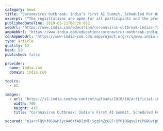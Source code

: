 ```yaml
---
category: news
title: "Coronavirus Outbreak: India’s First AI Summit, Scheduled For October, Postponed"
excerpt: "“The registrations are open for all participants and the process will remain the same as before. All AI startups are welcome to participate through the same procedure for the Startup Pitchfest,” said Abhishek Singh, President and CEO, National e-Governance Division (NeGD), the Ministry of Electronics and Information Technology (MeitY)."
publishedDateTime: 2020-03-21T08:26:00Z
webUrl: "https://www.india.com/education/coronavirus-outbreak-indias-first-ai-summit-scheduled-for-october-postponed-3976661/"
ampWebUrl: "https://www.india.com/education/coronavirus-outbreak-indias-first-ai-summit-scheduled-for-october-postponed-3976661/amp/"
cdnAmpWebUrl: "https://www-india-com.cdn.ampproject.org/c/s/www.india.com/education/coronavirus-outbreak-indias-first-ai-summit-scheduled-for-october-postponed-3976661/amp/"
type: article
quality: 53
heat: 53
published: false

provider:
  name: India.com
  domain: india.com

topics:
  - AI

images:
  - url: "https://s3.india.com/wp-content/uploads/2016/10/artificial-intelligence.jpg"
    width: 700
    height: 415
    title: "Coronavirus Outbreak: India’s First AI Summit, Scheduled For October, Postponed"

secured: "n1ar/FQSnf0GDwhlycAA6XfADIzMT+Sgq5hZcGCF+5f61DGqxy2rLPGOOvYp5241LV73OYAWWiZ88tc4GaGYLDLv/deNoccxNHmv41LjVIi1E/Yv8uivu+UCYUGZkx7oL9am+tb3wq+ibbM5Gr65zEisfGrrg4fGQUTzchJn1VMWa4BvOJdgLiQphXjiD9D+A8BFyXfAvYLrcYlHNMCeAhKMtbFzzcGP7Fz+EfGpso53JMVGlr51DZTXNU1vrRFXUN765lMB/smJJXWUvd0zbh3ANiM7KfFkKpMlnTUnhxj+O6k0e4L9WDNLX69OkWwsbRRCClzl7ud++dTkRN9HfXRL/+dwHdQmZMdt9v7cJaZcEAFytky7NZ88X+LwTzatdfNUKAUDo6qWBO/azCyzD9TwIqXmbJEEHndl68/gpW0Xs6eZT1m868Rb8tKiFvfxt86IybzaWuc69HDckppZ4Im7hFav9M6dVYq0PYJahHQ=;/L8cYOcJiM2Gt6quthcbeA=="
---
```


